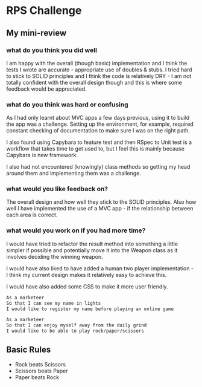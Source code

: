 # RPS Challenge

## My mini-review  

### what do you think you did well
I am happy with the overall (though basic) implementation and I think the tests I wrote are accurate - appropriate use of doubles & stubs. I tried hard to stick to SOLID principles and I think the code is relatively DRY - I am not totally confident with the overall design though and this is where some feedback would be appreciated.

### what do you think was hard or confusing
As I had only learnt about MVC apps a few days previous, using it to build the app was a challenge. Setting up the environment, for example, required constant checking of documentation to make sure I was on the right path.

I also found using Capybara to feature test and then RSpec to Unit test is a workflow that takes time to get used to, but I feel this is mainly because Capybara is new framework.

I also had not encountered (knowingly) class methods so getting my head around them and implementing them was a challenge.

### what would you like feedback on?

The overall design and how well they stick to the SOLID principles. Also how well I have implemented the use of a MVC app - if the relationship between each area is correct.

### what would you work on if you had more time?
I would have tried to refactor the result method into something a little simpler if possible and potentially move it into the Weapon class as it involves deciding the winning weapon.

I would have also liked to have added a human two player implementation - I think my current design makes it relatively easy to achieve this.

I would have also added some CSS to make it more user friendly.

```sh
As a marketeer
So that I can see my name in lights
I would like to register my name before playing an online game

As a marketeer
So that I can enjoy myself away from the daily grind
I would like to be able to play rock/paper/scissors
```

## Basic Rules

- Rock beats Scissors
- Scissors beats Paper
- Paper beats Rock

